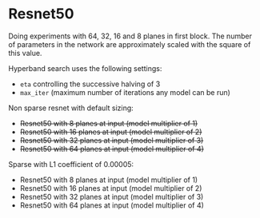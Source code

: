 

# Resnet50

Doing experiments with 64, 32, 16 and 8 planes in first block. The number
of parameters in the network are approximately scaled with the square of
this value.

Hyperband search uses the following settings:

* `eta` controlling the successive halving of 3
* `max_iter` (maximum number of iterations any model can be run) 

Non sparse resnet with default sizing:

* ~~Resnet50 with 8 planes at input (model multiplier of 1)~~
* ~~Resnet50 with 16 planes at input (model multiplier of 2)~~
* ~~Resnet50 with 32 planes at input (model multiplier of 3)~~
* ~~Resnet50 with 64 planes at input (model multiplier of 4)~~

Sparse with L1 coefficient of 0.00005:

* Resnet50 with 8 planes at input (model multiplier of 1)
* Resnet50 with 16 planes at input (model multiplier of 2)
* Resnet50 with 32 planes at input (model multiplier of 3)
* Resnet50 with 64 planes at input (model multiplier of 4)

